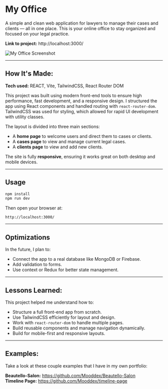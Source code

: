 
# My Office

A simple and clean web application for lawyers to manage their cases and clients — all in one place. This is your online office to stay organized and focused on your legal practice.

**Link to project:** http://localhost:3000/

![My Office Screenshot](https://res.cloudinary.com/deq0w5tnr/image/upload/v1751286822/2025-06-30-152314-my-office-screenclip_gu1atx.png)

---

## How It's Made:

**Tech used:** REACT, Vite, TailwindCSS, React Router DOM

This project was built using modern front-end tools to ensure high performance, fast development, and a responsive design. I structured the app using React components and handled routing with `react-router-dom`. TailwindCSS was used for styling, which allowed for rapid UI development with utility classes.

The layout is divided into three main sections:  
- A **home page** to welcome users and direct them to cases or clients.  
- A **cases page** to view and manage current legal cases.  
- A **clients page** to view and add new clients.

The site is fully **responsive**, ensuring it works great on both desktop and mobile devices.

---

## Usage

```bash
npm install
npm run dev
```

Then open your browser at:

```
http://localhost:3000/
```

---

## Optimizations

In the future, I plan to:

- Connect the app to a real database like MongoDB or Firebase.
- Add validation to forms.
- Use context or Redux for better state management.

---

## Lessons Learned:

This project helped me understand how to:
- Structure a full front-end app from scratch.
- Use TailwindCSS efficiently for layout and design.
- Work with `react-router-dom` to handle multiple pages.
- Build reusable components and manage navigation dynamically.
- Build for mobile-first and responsive layouts.

---

## Examples:

Take a look at these couple examples that I have in my own portfolio:

**Beautello-Salon:** https://github.com/Mooddex/Beautello-Salon <br>
**Timeline Page:** https://github.com/Mooddex/timeline-page
